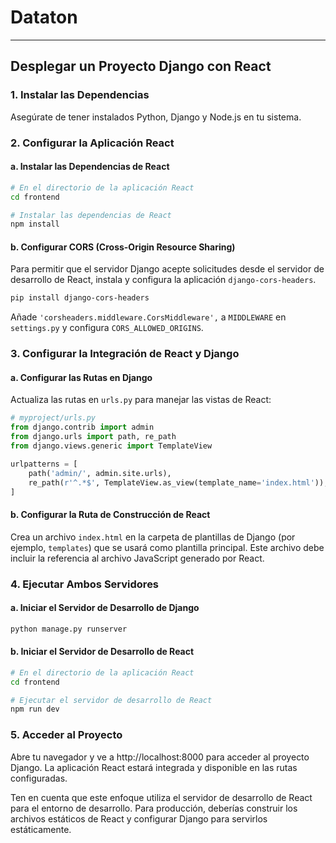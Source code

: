# Dataton
---
## Desplegar un Proyecto Django con React

### 1. Instalar las Dependencias

Asegúrate de tener instalados Python, Django y Node.js en tu sistema.

### 2. Configurar la Aplicación React

#### a. Instalar las Dependencias de React

```bash
# En el directorio de la aplicación React
cd frontend

# Instalar las dependencias de React
npm install
```

#### b. Configurar CORS (Cross-Origin Resource Sharing)

Para permitir que el servidor Django acepte solicitudes desde el servidor de desarrollo de React, instala y configura la aplicación `django-cors-headers`.

```bash
pip install django-cors-headers
```

Añade `'corsheaders.middleware.CorsMiddleware',` a `MIDDLEWARE` en `settings.py` y configura `CORS_ALLOWED_ORIGINS`.

### 3. Configurar la Integración de React y Django

#### a. Configurar las Rutas en Django

Actualiza las rutas en `urls.py` para manejar las vistas de React:

```python
# myproject/urls.py
from django.contrib import admin
from django.urls import path, re_path
from django.views.generic import TemplateView

urlpatterns = [
    path('admin/', admin.site.urls),
    re_path(r'^.*$', TemplateView.as_view(template_name='index.html')),
]
```

#### b. Configurar la Ruta de Construcción de React

Crea un archivo `index.html` en la carpeta de plantillas de Django (por ejemplo, `templates`) que se usará como plantilla principal. Este archivo debe incluir la referencia al archivo JavaScript generado por React.

### 4. Ejecutar Ambos Servidores

#### a. Iniciar el Servidor de Desarrollo de Django

```bash
python manage.py runserver
```

#### b. Iniciar el Servidor de Desarrollo de React

```bash
# En el directorio de la aplicación React
cd frontend

# Ejecutar el servidor de desarrollo de React
npm run dev
```

### 5. Acceder al Proyecto

Abre tu navegador y ve a http://localhost:8000 para acceder al proyecto Django. La aplicación React estará integrada y disponible en las rutas configuradas.

Ten en cuenta que este enfoque utiliza el servidor de desarrollo de React para el entorno de desarrollo. Para producción, deberías construir los archivos estáticos de React y configurar Django para servirlos estáticamente.
```
